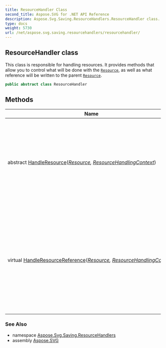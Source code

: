 ```yaml
---
title: ResourceHandler Class
second_title: Aspose.SVG for .NET API Reference
description: Aspose.Svg.Saving.ResourceHandlers.ResourceHandler class. This class is responsible for handling resources. It provides methods that allow you to control what will be done with the Resource as well as what reference will be written to the parent Resource
type: docs
weight: 5730
url: /net/aspose.svg.saving.resourcehandlers/resourcehandler/
---
```

## ResourceHandler class

This class is responsible for handling resources. It provides methods that allow you to control what will be done with the [`Resource`](../../aspose.svg.saving/resource/), as well as what reference will be written to the parent [`Resource`](../../aspose.svg.saving/resource/).

```csharp
public abstract class ResourceHandler
```

## Methods

| Name | Description |
| --- | --- |
| abstract [HandleResource](../../aspose.svg.saving.resourcehandlers/resourcehandler/handleresource/)(*[Resource](../../aspose.svg.saving/resource/), [ResourceHandlingContext](../../aspose.svg.saving/resourcehandlingcontext/)*) | This method is responsible for handling the resource. In it you can save the [`Resource`](../../aspose.svg.saving/resource/) to the stream or embed it into the parent resource. |
| virtual [HandleResourceReference](../../aspose.svg.saving.resourcehandlers/resourcehandler/handleresourcereference/)(*[Resource](../../aspose.svg.saving/resource/), [ResourceHandlingContext](../../aspose.svg.saving/resourcehandlingcontext/)*) | This method is responsible for handling the resource reference. In this method, you can set what the reference to the resource being handled will look like. |

### See Also

* namespace [Aspose.Svg.Saving.ResourceHandlers](../../aspose.svg.saving.resourcehandlers/)
* assembly [Aspose.SVG](../../)
